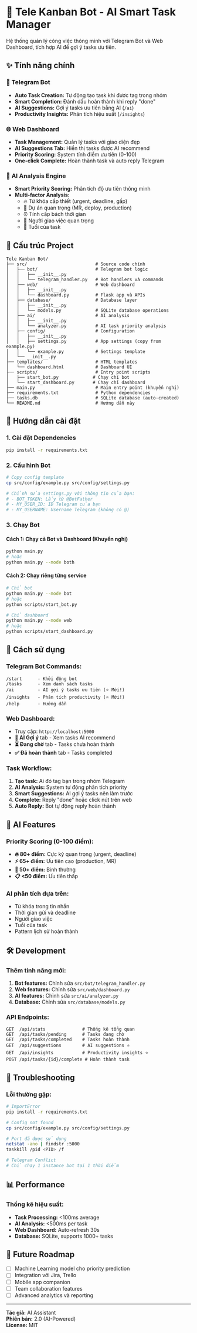 # 🤖 Tele Kanban Bot - AI Smart Task Manager

Hệ thống quản lý công việc thông minh với Telegram Bot và Web Dashboard, tích hợp AI để gợi ý tasks ưu tiên.

## ✨ Tính năng chính

### 🤖 **Telegram Bot**
- **Auto Task Creation:** Tự động tạo task khi được tag trong nhóm
- **Smart Completion:** Đánh dấu hoàn thành khi reply "done"
- **AI Suggestions:** Gợi ý tasks ưu tiên bằng AI (`/ai`)
- **Productivity Insights:** Phân tích hiệu suất (`/insights`)

### 🌐 **Web Dashboard**
- **Task Management:** Quản lý tasks với giao diện đẹp
- **AI Suggestions Tab:** Hiển thị tasks được AI recommend
- **Priority Scoring:** System tính điểm ưu tiên (0-100)
- **One-click Complete:** Hoàn thành task và auto reply Telegram

### 🧠 **AI Analysis Engine**
- **Smart Priority Scoring:** Phân tích độ ưu tiên thông minh
- **Multi-factor Analysis:** 
  - 🔥 Từ khóa cấp thiết (urgent, deadline, gấp)
  - 🚀 Dự án quan trọng (MR, deploy, production)
  - ⏰ Tính cấp bách thời gian
  - 👤 Người giao việc quan trọng
  - 📅 Tuổi của task

## 📁 Cấu trúc Project

```
Tele Kanban Bot/
├── src/                          # Source code chính
│   ├── bot/                      # Telegram bot logic
│   │   ├── __init__.py
│   │   └── telegram_handler.py   # Bot handlers và commands
│   ├── web/                      # Web dashboard
│   │   ├── __init__.py
│   │   └── dashboard.py          # Flask app và APIs
│   ├── database/                 # Database layer
│   │   ├── __init__.py
│   │   └── models.py             # SQLite database operations
│   ├── ai/                       # AI analysis
│   │   ├── __init__.py
│   │   └── analyzer.py           # AI task priority analysis
│   ├── config/                   # Configuration
│   │   ├── __init__.py
│   │   ├── settings.py           # App settings (copy from example.py)
│   │   └── example.py            # Settings template
│   └── __init__.py
├── templates/                    # HTML templates
│   └── dashboard.html            # Dashboard UI
├── scripts/                      # Entry point scripts
│   ├── start_bot.py             # Chạy chỉ bot
│   └── start_dashboard.py       # Chạy chỉ dashboard
├── main.py                       # Main entry point (khuyến nghị)
├── requirements.txt              # Python dependencies
├── tasks.db                      # SQLite database (auto-created)
└── README.md                     # Hướng dẫn này
```

## 🚀 Hướng dẫn cài đặt

### **1. Cài đặt Dependencies**
```bash
pip install -r requirements.txt
```

### **2. Cấu hình Bot**
```bash
# Copy config template
cp src/config/example.py src/config/settings.py

# Chỉnh sửa settings.py với thông tin của bạn:
# - BOT_TOKEN: Lấy từ @BotFather
# - MY_USER_ID: ID Telegram của bạn
# - MY_USERNAME: Username Telegram (không có @)
```

### **3. Chạy Bot**

#### **Cách 1: Chạy cả Bot và Dashboard (Khuyến nghị)**
```bash
python main.py
# hoặc
python main.py --mode both
```

#### **Cách 2: Chạy riêng từng service**
```bash
# Chỉ bot
python main.py --mode bot
# hoặc
python scripts/start_bot.py

# Chỉ dashboard
python main.py --mode web
# hoặc
python scripts/start_dashboard.py
```

## 🎯 Cách sử dụng

### **Telegram Bot Commands:**
```
/start      - Khởi động bot
/tasks      - Xem danh sách tasks
/ai         - AI gợi ý tasks ưu tiên (⭐ Mới!)
/insights   - Phân tích productivity (⭐ Mới!)
/help       - Hướng dẫn
```

### **Web Dashboard:**
- Truy cập: `http://localhost:5000`
- **🤖 AI Gợi ý** tab - Xem tasks AI recommend
- **⏳ Đang chờ** tab - Tasks chưa hoàn thành
- **✅ Đã hoàn thành** tab - Tasks completed

### **Task Workflow:**
1. **Tạo task:** Ai đó tag bạn trong nhóm Telegram
2. **AI Analysis:** System tự động phân tích priority
3. **Smart Suggestions:** AI gợi ý tasks nên làm trước
4. **Complete:** Reply "done" hoặc click nút trên web
5. **Auto Reply:** Bot tự động reply hoàn thành

## 🧠 AI Features

### **Priority Scoring (0-100 điểm):**
- **🔥 80+ điểm:** Cực kỳ quan trọng (urgent, deadline)
- **⚡ 65+ điểm:** Ưu tiên cao (production, MR)
- **📝 50+ điểm:** Bình thường
- **📋 <50 điểm:** Ưu tiên thấp

### **AI phân tích dựa trên:**
- Từ khóa trong tin nhắn
- Thời gian gửi và deadline
- Người giao việc
- Tuổi của task
- Pattern lịch sử hoàn thành

## 🛠️ Development

### **Thêm tính năng mới:**
1. **Bot features:** Chỉnh sửa `src/bot/telegram_handler.py`
2. **Web features:** Chỉnh sửa `src/web/dashboard.py`
3. **AI features:** Chỉnh sửa `src/ai/analyzer.py`
4. **Database:** Chỉnh sửa `src/database/models.py`

### **API Endpoints:**
```
GET  /api/stats              # Thống kê tổng quan
GET  /api/tasks/pending      # Tasks đang chờ
GET  /api/tasks/completed    # Tasks hoàn thành
GET  /api/suggestions        # AI suggestions ⭐
GET  /api/insights           # Productivity insights ⭐
POST /api/tasks/{id}/complete # Hoàn thành task
```

## 🐛 Troubleshooting

### **Lỗi thường gặp:**
```bash
# ImportError
pip install -r requirements.txt

# Config not found
cp src/config/example.py src/config/settings.py

# Port đã được sử dụng
netstat -ano | findstr :5000
taskkill /pid <PID> /f

# Telegram Conflict
# Chỉ chạy 1 instance bot tại 1 thời điểm
```

## 📊 Performance

### **Thống kê hiệu suất:**
- **Task Processing:** <100ms average
- **AI Analysis:** <500ms per task
- **Web Dashboard:** Auto-refresh 30s
- **Database:** SQLite, supports 1000+ tasks

## 🚀 Future Roadmap

- [ ] Machine Learning model cho priority prediction
- [ ] Integration với Jira, Trello
- [ ] Mobile app companion
- [ ] Team collaboration features
- [ ] Advanced analytics và reporting

---

**Tác giả:** AI Assistant  
**Phiên bản:** 2.0 (AI-Powered)  
**License:** MIT